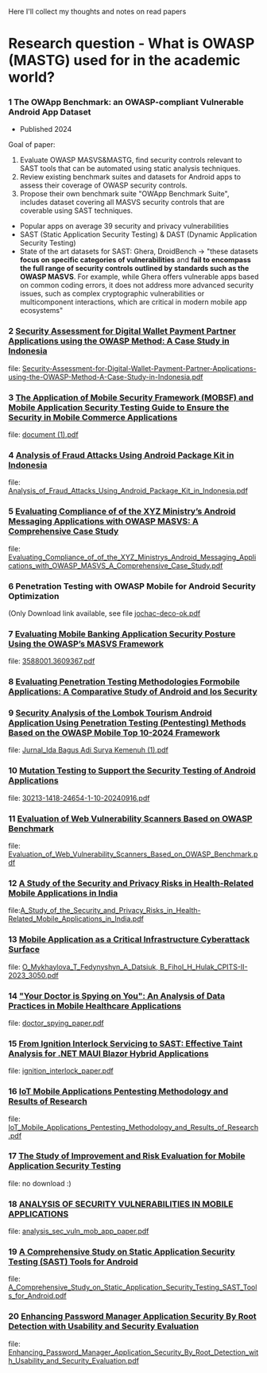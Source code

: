 Here I'll collect my thoughts and notes on read papers

# Research question - What is OWASP (MASTG) used for in the academic world?

### 1 The OWApp Benchmark: an OWASP-compliant Vulnerable Android App Dataset
- Published 2024

Goal of paper:
1. Evaluate OWASP MASVS&MASTG, find security controls relevant to SAST tools that can be automated using static analysis techniques.
2. Review existing benchmark suites and datasets for Android apps to assess their coverage of OWASP security controls.
3. Propose their own benchmark suite "OWApp Benchmark Suite", includes dataset covering all MASVS security controls that are coverable using SAST techniques.
- Popular apps on average 39 security and privacy vulnerabilities
- SAST (Static Application Security Testing) & DAST (Dynamic Application Security Testing)
- State of the art datasets for SAST: Ghera, DroidBench
-> "these datasets **focus on specific categories of vulnerabilities** and **fail to encompass the full range of security controls outlined by standards such as the OWASP MASVS**. For example, while Ghera offers vulnerable apps based on common coding errors, it does not address more advanced security issues, such as complex cryptographic vulnerabilities or multicomponent interactions, which are critical in modern mobile app ecosystems"



### 2 [Security Assessment for Digital Wallet Payment Partner Applications using the OWASP Method: A Case Study in Indonesia](https://www.researchgate.net/profile/Muhammad-Saifulhakim/publication/378480579_Security_Assessment_for_Digital_Wallet_Payment_Partner_Applications_using_the_OWASP_Method_A_Case_Study_in_Indonesia/links/65dc4147adf2362b6357e589/Security-Assessment-for-Digital-Wallet-Payment-Partner-Applications-using-the-OWASP-Method-A-Case-Study-in-Indonesia.pdf)
file: [Security-Assessment-for-Digital-Wallet-Payment-Partner-Applications-using-the-OWASP-Method-A-Case-Study-in-Indonesia.pdf](https://github.com/user-attachments/files/23166032/Security-Assessment-for-Digital-Wallet-Payment-Partner-Applications-using-the-OWASP-Method-A-Case-Study-in-Indonesia.pdf)


### 3 [The Application of Mobile Security Framework (MOBSF) and Mobile Application Security Testing Guide to Ensure the Security in Mobile Commerce Applications](https://www.jsisfotek.org/index.php/JSisfotek/article/view/231/153)
file: [document (1).pdf](https://github.com/user-attachments/files/23166027/document.1.pdf)


### 4 [Analysis of Fraud Attacks Using Android Package Kit in Indonesia](https://ieeexplore.ieee.org/stamp/stamp.jsp?tp=&arnumber=10732435)
file: [Analysis_of_Fraud_Attacks_Using_Android_Package_Kit_in_Indonesia.pdf](https://github.com/user-attachments/files/23166023/Analysis_of_Fraud_Attacks_Using_Android_Package_Kit_in_Indonesia.pdf)


### 5 [Evaluating Compliance of of the XYZ Ministry’s Android Messaging Applications with OWASP MASVS: A Comprehensive Case Study](https://ieeexplore.ieee.org/stamp/stamp.jsp?tp=&arnumber=10859915)
file: [Evaluating_Compliance_of_of_the_XYZ_Ministrys_Android_Messaging_Applications_with_OWASP_MASVS_A_Comprehensive_Case_Study.pdf](https://github.com/user-attachments/files/23166017/Evaluating_Compliance_of_of_the_XYZ_Ministrys_Android_Messaging_Applications_with_OWASP_MASVS_A_Comprehensive_Case_Study.pdf)


### 6 Penetration Testing with OWASP Mobile for Android Security Optimization
(Only Download link available, see file [jochac-deco-ok.pdf](https://github.com/user-attachments/files/23165785/jochac-deco-ok.pdf)

### 7 [Evaluating Mobile Banking Application Security Posture Using the OWASP’s MASVS Framework](https://dl.acm.org/doi/abs/10.1145/3588001.3609367)
file: [3588001.3609367.pdf](https://github.com/user-attachments/files/23166012/3588001.3609367.pdf)


### 8 [Evaluating Penetration Testing Methodologies Formobile Applications: A Comparative Study of Android and Ios Security](https://papers.ssrn.com/sol3/papers.cfm?abstract_id=5384360)

### 9 [Security Analysis of the Lombok Tourism Android Application Using Penetration Testing (Pentesting) Methods Based on the OWASP Mobile Top 10-2024 Framework](https://eprints.unram.ac.id/48862/2/Jurnal_Ida%20Bagus%20Adi%20Surya%20Kemenuh%20%281%29.pdf)
file: [Jurnal_Ida Bagus Adi Surya Kemenuh (1).pdf](https://github.com/user-attachments/files/23166008/Jurnal_Ida.Bagus.Adi.Surya.Kemenuh.1.pdf)

### 10 [Mutation Testing to Support the Security Testing of Android Applications](https://sol.sbc.org.br/index.php/sast/article/view/30213)
file: [30213-1418-24654-1-10-20240916.pdf](https://github.com/user-attachments/files/23166064/30213-1418-24654-1-10-20240916.pdf)

### 11 [Evaluation of Web Vulnerability Scanners Based on OWASP Benchmark](https://ieeexplore.ieee.org/abstract/document/8638176)
file: [Evaluation_of_Web_Vulnerability_Scanners_Based_on_OWASP_Benchmark.pdf](https://github.com/user-attachments/files/23166180/Evaluation_of_Web_Vulnerability_Scanners_Based_on_OWASP_Benchmark.pdf)

### 12 [A Study of the Security and Privacy Risks in Health-Related Mobile Applications in India](https://ieeexplore.ieee.org/abstract/document/10932131)
file:[A_Study_of_the_Security_and_Privacy_Risks_in_Health-Related_Mobile_Applications_in_India.pdf](https://github.com/user-attachments/files/23166231/A_Study_of_the_Security_and_Privacy_Risks_in_Health-Related_Mobile_Applications_in_India.pdf)

### 13 [Mobile Application as a Critical Infrastructure Cyberattack Surface](https://elibrary.kubg.edu.ua/id/eprint/47127/)
file: [O_Mykhaylova_T_Fedynyshyn_A_Datsiuk, B_Fihol_H_Hulak_CPITS-II-2023_3050.pdf](https://github.com/user-attachments/files/23166288/O_Mykhaylova_T_Fedynyshyn_A_Datsiuk.B_Fihol_H_Hulak_CPITS-II-2023_3050.pdf)

### 14 ["Your Doctor is Spying on You": An Analysis of Data Practices in Mobile Healthcare Applications](https://arxiv.org/abs/2510.06015)
file: [doctor_spying_paper.pdf](https://github.com/user-attachments/files/23166347/doctor_spying_paper.pdf)

### 15 [From Ignition Interlock Servicing to SAST: Effective Taint Analysis for .NET MAUI Blazor Hybrid Applications](https://www.diva-portal.org/smash/record.jsf?pid=diva2%3A1966105&dswid=-5022)
file: [ignition_interlock_paper.pdf](https://github.com/user-attachments/files/23166398/ignition_interlock_paper.pdf)

### 16 [IoT Mobile Applications Pentesting Methodology and Results of Research](https://ieeexplore.ieee.org/abstract/document/10878964)
file: [IoT_Mobile_Applications_Pentesting_Methodology_and_Results_of_Research.pdf](https://github.com/user-attachments/files/23166551/IoT_Mobile_Applications_Pentesting_Methodology_and_Results_of_Research.pdf)

### 17 [The Study of Improvement and Risk Evaluation for Mobile Application Security Testing](https://link.springer.com/chapter/10.1007/978-3-319-76451-1_23)
file: no download :)

### 18 [ANALYSIS OF SECURITY VULNERABILITIES IN MOBILE APPLICATIONS](http://ir.ktu.edu.gh:8080/xmlui/bitstream/handle/123456789/74/KWAKU%20TIEKU-DADEY_B203210032_COMPUTER%20SCIENCE%20DEPT.pdf?sequence=1&isAllowed=y)
file: [analysis_sec_vuln_mob_app_paper.pdf](https://github.com/user-attachments/files/23166692/analysis_sec_vuln_mob_app_paper.pdf)

### 19 [A Comprehensive Study on Static Application Security Testing (SAST) Tools for Android](https://ieeexplore.ieee.org/abstract/document/10738442)
file: [A_Comprehensive_Study_on_Static_Application_Security_Testing_SAST_Tools_for_Android.pdf](https://github.com/user-attachments/files/23166717/A_Comprehensive_Study_on_Static_Application_Security_Testing_SAST_Tools_for_Android.pdf)

### 20 [Enhancing Password Manager Application Security By Root Detection with Usability and Security Evaluation](https://ieeexplore.ieee.org/abstract/document/10382115)
file: [Enhancing_Password_Manager_Application_Security_By_Root_Detection_with_Usability_and_Security_Evaluation.pdf](https://github.com/user-attachments/files/23166735/Enhancing_Password_Manager_Application_Security_By_Root_Detection_with_Usability_and_Security_Evaluation.pdf)











